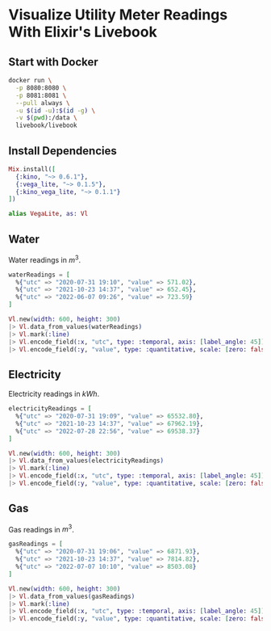 # Visualize Utility Meter Readings With Elixir's Livebook

## Start with Docker

```sh
docker run \
  -p 8080:8080 \
  -p 8081:8081 \
  --pull always \
  -u $(id -u):$(id -g) \
  -v $(pwd):/data \
  livebook/livebook
```


## Install Dependencies

```elixir
Mix.install([
  {:kino, "~> 0.6.1"},
  {:vega_lite, "~> 0.1.5"},
  {:kino_vega_lite, "~> 0.1.1"}
])

alias VegaLite, as: Vl
```


## Water

Water readings in $m^3$.

```elixir
waterReadings = [
  %{"utc" => "2020-07-31 19:10", "value" => 571.02},
  %{"utc" => "2021-10-23 14:37", "value" => 652.45},
  %{"utc" => "2022-06-07 09:26", "value" => 723.59}
]

Vl.new(width: 600, height: 300)
|> Vl.data_from_values(waterReadings)
|> Vl.mark(:line)
|> Vl.encode_field(:x, "utc", type: :temporal, axis: [label_angle: 45])
|> Vl.encode_field(:y, "value", type: :quantitative, scale: [zero: false])
```


## Electricity

Electricity readings in $kWh$.

```elixir
electricityReadings = [
  %{"utc" => "2020-07-31 19:09", "value" => 65532.80},
  %{"utc" => "2021-10-23 14:37", "value" => 67962.19},
  %{"utc" => "2022-07-28 22:56", "value" => 69538.37}
]

Vl.new(width: 600, height: 300)
|> Vl.data_from_values(electricityReadings)
|> Vl.mark(:line)
|> Vl.encode_field(:x, "utc", type: :temporal, axis: [label_angle: 45])
|> Vl.encode_field(:y, "value", type: :quantitative, scale: [zero: false])
```


## Gas

Gas readings in $m^3$.

```elixir
gasReadings = [
  %{"utc" => "2020-07-31 19:06", "value" => 6871.93},
  %{"utc" => "2021-10-23 14:37", "value" => 7814.82},
  %{"utc" => "2022-07-07 10:10", "value" => 8503.08}
]

Vl.new(width: 600, height: 300)
|> Vl.data_from_values(gasReadings)
|> Vl.mark(:line)
|> Vl.encode_field(:x, "utc", type: :temporal, axis: [label_angle: 45])
|> Vl.encode_field(:y, "value", type: :quantitative, scale: [zero: false])
```
